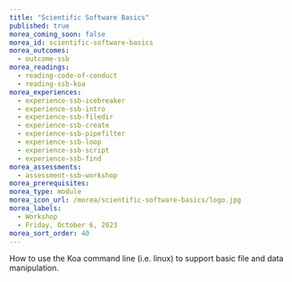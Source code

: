 ```yaml
---
title: "Scientific Software Basics"
published: true
morea_coming_soon: false
morea_id: scientific-software-basics
morea_outcomes:
  - outcome-ssb
morea_readings:
  - reading-code-of-conduct
  - reading-ssb-koa
morea_experiences:
  - experience-ssb-icebreaker
  - experience-ssb-intro
  - experience-ssb-filedir
  - experience-ssb-create
  - experience-ssb-pipefilter
  - experience-ssb-loop
  - experience-ssb-script
  - experience-ssb-find
morea_assessments:
  - assessment-ssb-workshop
morea_prerequisites:
morea_type: module
morea_icon_url: /morea/scientific-software-basics/logo.jpg
morea_labels:
  - Workshop
  - Friday, October 6, 2023
morea_sort_order: 40
---
```


How to use the Koa command line (i.e. linux) to support basic file and data manipulation.
